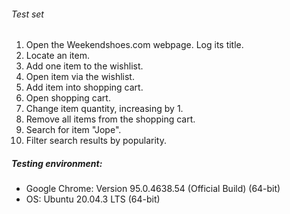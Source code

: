 ###### Test set
1. Open the Weekendshoes.com webpage. Log its title.
2. Locate an item.
3. Add one item to the wishlist.
4. Open item via the wishlist.
5. Add item into shopping cart.
6. Open shopping cart.
7. Change item quantity, increasing by 1.
8. Remove all items from the shopping cart.
9. Search for item "Jope".
10. Filter search results by popularity.


##### Testing environment:
* Google Chrome: Version 95.0.4638.54 (Official Build) (64-bit)
* OS: Ubuntu 20.04.3 LTS (64-bit)

